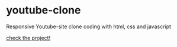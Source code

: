 # youtube-clone
Responsive Youtube-site clone coding with html, css and javascript

[check the project!](https://leeeugene1.github.io/youtube-clone/)
